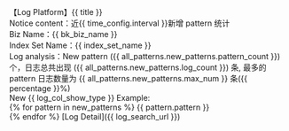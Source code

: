 【Log Platform】{{ title }}  
Notice content：近{{ time_config.interval }}新增 pattern 统计  
Biz Name：{{ bk_biz_name }}  
Index Set Name：{{ index_set_name }}  
Log analysis：New pattern ({{ all_patterns.new_patterns.pattern_count }})个，日志总共出现 ({{ all_patterns.new_patterns.log_count }}) 条, 最多的 pattern 日志数量为 {{ all_patterns.new_patterns.max_num }} 条({{ percentage }}%)   
New {{ log_col_show_type }} Example:  
{% for pattern in new_patterns %}
{{ pattern.pattern }}  
{% endfor %}
[Log Detail]({{ log_search_url }})  
